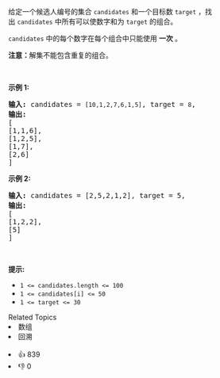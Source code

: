 <p>给定一个候选人编号的集合&nbsp;<code>candidates</code>&nbsp;和一个目标数&nbsp;<code>target</code>&nbsp;，找出&nbsp;<code>candidates</code>&nbsp;中所有可以使数字和为&nbsp;<code>target</code>&nbsp;的组合。</p>

<p><code>candidates</code>&nbsp;中的每个数字在每个组合中只能使用&nbsp;<strong>一次</strong>&nbsp;。</p>

<p><strong>注意：</strong>解集不能包含重复的组合。&nbsp;</p>

<p>&nbsp;</p>

<p><strong>示例&nbsp;1:</strong></p>

<pre>
<strong>输入:</strong> candidates =&nbsp;<code>[10,1,2,7,6,1,5]</code>, target =&nbsp;<code>8</code>,
<strong>输出:</strong>
[
[1,1,6],
[1,2,5],
[1,7],
[2,6]
]</pre>

<p><strong>示例&nbsp;2:</strong></p>

<pre>
<strong>输入:</strong> candidates =&nbsp;[2,5,2,1,2], target =&nbsp;5,
<strong>输出:</strong>
[
[1,2,2],
[5]
]</pre>

<p>&nbsp;</p>

<p><strong>提示:</strong></p>

<ul>
	<li><code>1 &lt;=&nbsp;candidates.length &lt;= 100</code></li>
	<li><code>1 &lt;=&nbsp;candidates[i] &lt;= 50</code></li>
	<li><code>1 &lt;= target &lt;= 30</code></li>
</ul>
<div><div>Related Topics</div><div><li>数组</li><li>回溯</li></div></div><br><div><li>👍 839</li><li>👎 0</li></div>
